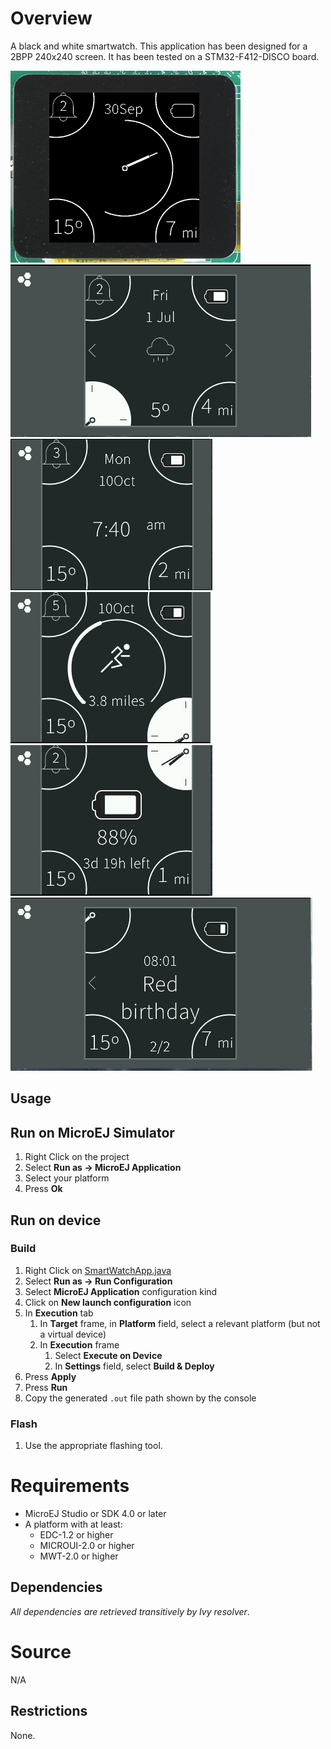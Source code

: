 <!--
	Markdown
	Copyright 2014-2016 IS2T. All rights reserved.
	IS2T PROPRIETARY/CONFIDENTIAL. Use is subject to license terms.
-->

# Overview
A black and white smartwatch. This application has been designed for a 2BPP 240x240 screen. It has been tested on a STM32-F412-DISCO board.

![BlackClock](screenshots/BlackClock.png) ![Weather](screenshots/Weather.png) ![DigitalClock](screenshots/DigitalClock.png) ![Distance](screenshots/Distance.png) ![Battery](screenshots/Battery.png) ![Notifications](screenshots/Notifications.png)

## Usage
## Run on MicroEJ Simulator
1. Right Click on the project
2. Select **Run as -> MicroEJ Application**
3. Select your platform 
4. Press **Ok**


## Run on device
### Build
1. Right Click on [SmartWatchApp.java](ej.demo.smartwatch/src/main/java/ej/demo/smartwatch/SmartWatchApp.java)
2. Select **Run as -> Run Configuration**
3. Select **MicroEJ Application** configuration kind
4. Click on **New launch configuration** icon
5. In **Execution** tab
	1. In **Target** frame, in **Platform** field, select a relevant platform (but not a virtual device)
	2. In **Execution** frame
		1. Select **Execute on Device**
		2. In **Settings** field, select **Build & Deploy**
6. Press **Apply**
7. Press **Run**
8. Copy the generated `.out` file path shown by the console

### Flash
1. Use the appropriate flashing tool.


# Requirements
* MicroEJ Studio or SDK 4.0 or later
* A platform with at least:
	* EDC-1.2 or higher
	* MICROUI-2.0 or higher
	* MWT-2.0 or higher

## Dependencies
_All dependencies are retrieved transitively by Ivy resolver_.

# Source
N/A

## Restrictions
None.